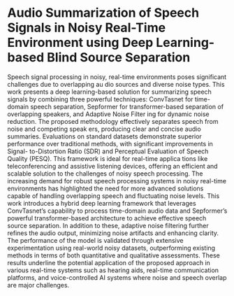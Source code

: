 # Audio Summarization of Speech Signals in Noisy Real-Time Environment using Deep Learning-based Blind Source Separation

Speech signal processing in noisy, real-time environments poses significant challenges due to overlapping au
dio sources and diverse noise types. This work presents a
deep learning-based solution for summarizing speech signals
by combining three powerful techniques: ConvTasnet for time-
domain speech separation, Sepformer for transformer-based
separation of overlapping speakers, and Adaptive Noise Filter
ing for dynamic noise reduction. The proposed methodology
effectively separates speech from noise and competing speak
ers, producing clear and concise audio summaries. Evaluations
on standard datasets demonstrate superior performance over
traditional methods, with significant improvements in Signal-
to-Distortion Ratio (SDR) and Perceptual Evaluation of Speech
Quality (PESQ). This framework is ideal for real-time applica
tions like teleconferencing and assistive listening devices, offering
an efficient and scalable solution to the challenges of noisy speech
processing. The increasing demand for robust speech processing
systems in noisy real-time environments has highlighted the need
for more advanced solutions capable of handling overlapping
speech and fluctuating noise levels. This work introduces a
hybrid deep learning framework that leverages ConvTasnet’s
capability to process time-domain audio data and Sepformer’s
powerful transformer-based architecture to achieve effective
speech source separation. In addition to these, adaptive noise
filtering further refines the audio output, minimizing noise
artifacts and enhancing clarity. The performance of the model is
validated through extensive experimentation using real-world
noisy datasets, outperforming existing methods in terms of both
quantitative and qualitative assessments. These results underline
the potential application of the proposed approach in various
real-time systems such as hearing aids, real-time communication
platforms, and voice-controlled AI systems where noise and
speech overlap are major challenges.
